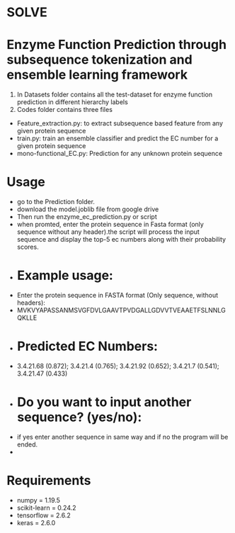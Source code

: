 # SOLVE
# Enzyme Function Prediction through subsequence tokenization and ensemble learning framework
1. In Datasets folder contains all the test-dataset for enzyme function prediction in different hierarchy labels
2. Codes folder contains three files 
- Feature_extraction.py: to extract subsequence based feature from any given protein sequence
- train.py: train an ensemble classifier and predict the EC number for a given protein sequence
- mono-functional_EC.py: Prediction for any unknown protein sequence
# Usage
- go to the Prediction folder.
- download the model.joblib file from google drive
- Then run the enzyme_ec_prediction.py or  script
- when promted, enter the protein sequence in Fasta format (only sequence without any header).the script will process the input sequence and display the top-5 ec numbers along with their probability scores.
- # Example usage:
- Enter the protein sequence in FASTA format (Only sequence, without headers):
- MVKVYAPASSANMSVGFDVLGAAVTPVDGALLGDVVTVEAAETFSLNNLGQKLLE
- # Predicted EC Numbers:
- 3.4.21.68 (0.872); 3.4.21.4 (0.765); 3.4.21.92 (0.652); 3.4.21.7 (0.541); 3.4.21.47 (0.433)
- # Do you want to input another sequence? (yes/no):
- if yes enter another sequence in same way and if no the program will be ended.
- 
# Requirements
- numpy = 1.19.5
- scikit-learn = 0.24.2
- tensorflow   = 2.6.2
- keras        = 2.6.0
